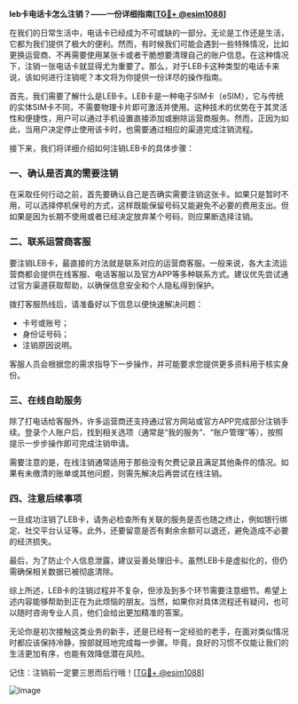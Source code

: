 **leb卡电话卡怎么注销？——一份详细指南[[TG💪+ @esim1088](https://t.me/s/esim1088)]**

在我们的日常生活中，电话卡已经成为不可或缺的一部分。无论是工作还是生活，它都为我们提供了极大的便利。然而，有时候我们可能会遇到一些特殊情况，比如更换运营商、不再需要使用某张卡或者干脆想要清理自己的账户信息。在这种情况下，注销一张电话卡就显得尤为重要了。那么，对于LEB卡这种类型的电话卡来说，该如何进行注销呢？本文将为你提供一份详尽的操作指南。

首先，我们需要了解什么是LEB卡。LEB卡是一种电子SIM卡（eSIM），它与传统的实体SIM卡不同，不需要物理卡片即可激活并使用。这种技术的优势在于其灵活性和便捷性，用户可以通过手机设置直接添加或删除运营商服务。然而，正因为如此，当用户决定停止使用该卡时，也需要通过相应的渠道完成注销流程。

接下来，我们将详细介绍如何注销LEB卡的具体步骤：

### 一、确认是否真的需要注销

在采取任何行动之前，首先要确认自己是否确实需要注销这张卡。如果只是暂时不用，可以选择停机保号的方式，这样既能保留号码又能避免不必要的费用支出。但如果是因为长期不使用或者已经决定放弃某个号码，则应果断选择注销。

### 二、联系运营商客服

要注销LEB卡，最直接的方法就是联系对应的运营商客服。一般来说，各大主流运营商都会提供在线客服、电话客服以及官方APP等多种联系方式。建议优先尝试通过官方渠道获取帮助，以确保信息安全和个人隐私得到保护。

拨打客服热线后，请准备好以下信息以便快速解决问题：
- 卡号或账号；
- 身份证号码；
- 注销原因说明。

客服人员会根据您的需求指导下一步操作，并可能要求您提供更多资料用于核实身份。

### 三、在线自助服务

除了打电话给客服外，许多运营商还支持通过官方网站或官方APP完成部分注销手续。登录个人账户后，找到相关选项（通常是“我的服务”、“账户管理”等），按照提示一步步操作即可完成注销申请。

需要注意的是，在线注销通常适用于那些没有欠费记录且满足其他条件的情况。如果有未缴清的账单或其他问题，则需先解决后再尝试在线注销。

### 四、注意后续事项

一旦成功注销了LEB卡，请务必检查所有关联的服务是否也随之终止，例如银行绑定、社交平台认证等。此外，还要留意是否有剩余余额可以退还，避免造成不必要的经济损失。

最后，为了防止个人信息泄露，建议妥善处理旧卡。虽然LEB卡是虚拟化的，但仍需确保相关数据已被彻底清除。

综上所述，LEB卡的注销过程并不复杂，但涉及到多个环节需要注意细节。希望上述内容能够帮助到正在为此烦恼的朋友。当然，如果你对具体流程还有疑问，也可以随时咨询专业人员，他们会给出更加精准的答案。

无论你是初次接触这类业务的新手，还是已经有一定经验的老手，在面对类似情况时都应该保持冷静，按部就班地完成每一步骤。毕竟，良好的习惯不仅能让我们的生活更加有序，也能有效降低潜在风险。

记住：注销前一定要三思而后行哦！[[TG💪+ @esim1088](https://t.me/s/esim1088)]

![Image](https://i.postimg.cc/4NQfJmqS/Snipaste-2025-05-13-00-14-12.png)